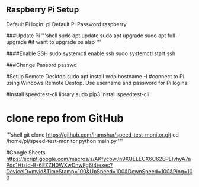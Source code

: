 

## Raspberry Pi Setup
Default Pi login: pi
Default Pi Password raspberry

###Update Pi
'''shell
sudo apt update
sudo apt upgrade
sudo apt full-upgrade #if want to upgrade os also
'''

####Enable SSH
sudo systemctl enable ssh
sudo systemctl start ssh

###Change Passord
passwd

#Setup Remote Desktop
sudo apt install xrdp
hostname -I
#connect to Pi using Windows Remote Destop. Use username and password for Pi logins.

#Install speedtest-cli library
sudo pip3 install speedtest-cli

# clone repo from GitHub
'''shell
git clone https://github.com/jramshur/speed-test-monitor.git
cd /home/pi/speed-test-monitor
python main.py
'''

#Google Sheets
https://script.google.com/macros/s/AKfycbwJn9XQELECX6C62EPEIvhyA7aPdc1HtzId-B-6EZZH0WXwDnwFg6j4/exec?DeviceID=myid&TimeStamp=100&UpSpeed=100&DownSpeed=100&Ping=100
